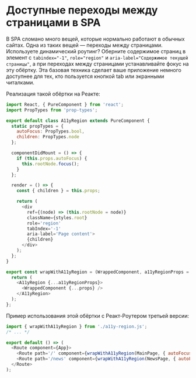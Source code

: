 # Доступные переходы между страницами в SPA

В SPA сломано много вещей, которые нормально работают в обычных сайтах. Одна из таких вещей — переходы между страницами. Используете динамический роутинг? Оберните содержимое страниц в элемент с `tabindex="-1"`, `role="region"` и `aria-label="Содержимое текущей страницы"`, а при переходах между страницами устанавливайте фокус на эту обёртку. Эта базовая техника сделает ваше приложение немного доступнее для тех, кто пользуется кнопкой tab или экранными читалками.

Реализация такой обёртки на Реакте:

```javascript
import React, { PureComponent } from 'react';
import PropTypes from 'prop-types';

export default class A11yRegion extends PureComponent {
  static propTypes = {
    autoFocus: PropTypes.bool,
    children: PropTypes.node
  };

  componentDidMount = () => {
    if (this.props.autoFocus) {
      this.rootNode.focus();
    }
  };

  render = () => {
    const { children } = this.props;

    return (
      <div
        ref={(node) => (this.rootNode = node)}
        className={styles.root}
        role='region'
        tabIndex='-1'
        aria-label='Page content'>
        {children}
      </div>
    );
  };
}

export const wrapWithA11yRegion = (WrappedComponent, a11yRegionProps = {}) => (props) => {
  return (
    <A11yRegion {...a11yRegionProps}>
      <WrappedComponent {...props} />
    </A11yRegion>
  );
};
```

Пример использования этой обёртки с Реакт-Роутером третьей версии:

```javascript
import { wrapWithA11yRegion } from './a11y-region.js';
/* ... */

export default () => (
  <Route component={App}>
    <Route path='/' component={wrapWithA11yRegion(MainPage, { autoFocus: true })} />
    <Route path='/news' component={wrapWithA11yRegion(NewsPage, { autoFocus: true })} />
  </Route>
);
```

